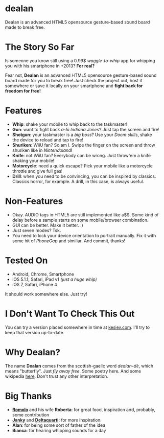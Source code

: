 dealan
======

Dealan is an advanced HTML5 opensource gesture-based sound board made to break free.

The Story So Far
================

Is someone you know still using a 0.99$ *waggle-to-whip* app for whipping you with his smartphone in +2013? **For real?**

Fear not, **Dealan** is an advanced HTML5 opensource gesture-based sound board made for you to break free! Just check the project out, host it somewhere or save it locally on your smartphone and **fight back for freedom for free!**

Features
========

- **Whip**: shake your mobile to whip back to the taskmaster!
- **Gun**: want to fight back *a-la Indiana Jones*? Just tap the screen and fire!
- **Shotgun**: your taskmaster is a *big boss*? Use your *Doom skills*, shake the device to reload and tap to fire!
- **Shuriken**: WiiU fan? So am I. Swipe the finger on the screen and throw shuriken like in *Nintendoland*!
- **Knife**: not WiiU fan? Everybody can be wrong. Just throw'em a knife shaking your mobile!
- **Motorcycle**: need a quick escape? Pick your mobile like a motorcycle throttle and give full gas!
- **Drill**: when you need to be convincing, you can be inspired by classics. Classics horror, for example. A drill, in this case, is always useful.

Non-Features
============

- Okay. AUDIO tags in HTML5 are still implemented like a$$. Some kind of delay before a sample starts on some mobile/browser combination.
- GUI can be better. Make it better. :)
- Just seven modes? Tsk.
- You need to lock your device orientation to portrait manually. Fix it with some hit of *PhoneGap* and similiar. And commit, thanks!

Tested On
=========

- Android, Chrome, Smartphone
- iOS 5.1.1, Safari, iPad v1 *(just a huge whip)*
- iOS 7, Safari, iPhone 4

It should work somewhere else. Just try!

I Don't Want To Check This Out
==============================

You can try a version placed somewhere in time at [kesiev.com](http://www.kesiev.com/dealan). I'll try to keep that version up-to-date.

Why Dealan?
===========

The name **Dealan** comes from the scottish-gaelic word *dealan-dè*, which means "butterfly". Just *fly away free*. Some poetry here. And some wikipedia [here](http://en.wiktionary.org/wiki/dealan-d%C3%A9). Don't trust any other interpretation.

Big Thanks
==========

- [**Romolo**](https://twitter.com/rcamplan) and his wife **Roberta**: for great food, inspiration and, probably, some contribution
- [**Janky**](https://twitter.com/j_a_n_k_y) and [**Deltaquarti**](https://twitter.com/deltaquarti): for more inspiration
- **Alan**: for being some sort of father of the idea
- **Bianca**: for hearing whipping sounds for a day